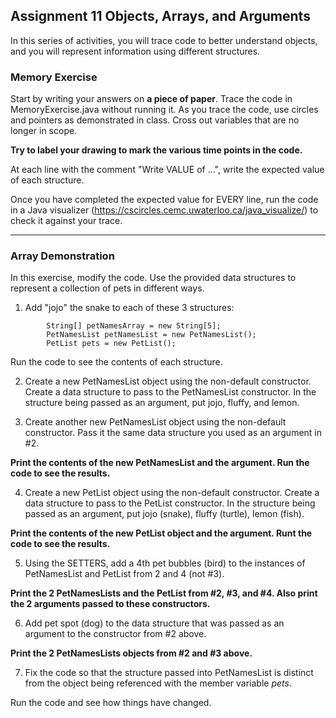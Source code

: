 ## Assignment 11 Objects, Arrays, and Arguments

In this series of activities, you will trace code to better understand objects, and you will represent information using different structures.

### Memory Exercise

Start by writing your answers on **a piece of paper**. Trace the code in MemoryExercise.java without running it. As you trace the code, use circles and pointers as demonstrated in class. Cross out variables that are no longer in scope.

**Try to label your drawing to mark the various time points in the code.**

At each line with the comment "Write VALUE of ...", write the expected value of each structure. 

Once you have completed the expected value for EVERY line, run the code in a Java visualizer (https://cscircles.cemc.uwaterloo.ca/java_visualize/) to check it against your trace.

<hr>

### Array Demonstration 

In this exercise, modify the code. Use the provided data structures to represent a collection of pets in different ways.

1. Add "jojo" the snake to each of these 3 structures:
```
		String[] petNamesArray = new String[5];
		PetNamesList petNamesList = new PetNamesList();
		PetList pets = new PetList();
```

Run the code to see the contents of each structure.

2. Create a new PetNamesList object using the non-default constructor. Create a data structure to pass to the PetNamesList constructor. In the structure being passed as an argument, put jojo, fluffy, and lemon.

3. Create another new PetNamesList object using the non-default constructor. Pass it the same data structure you used as an argument in #2.

**Print the contents of the new PetNamesList and the argument. Run the code to see the results.**
		
4. Create a new PetList object using the non-default constructor. Create a data structure to pass to the PetList constructor. In the structure being passed as an argument, put jojo (snake), fluffy (turtle), lemon (fish).

**Print the contents of the new PetList object and the argument. Runt the code to see the results.**
		
5. Using the SETTERS, add a 4th pet bubbles (bird) to the instances of PetNamesList and PetList from 2 and 4 (not #3).

**Print the 2 PetNamesLists and the PetList from #2, #3, and #4. Also print the 2 arguments passed to these constructors.**
		
6. Add pet spot (dog) to the data structure that was passed as an argument to the constructor from #2 above.

**Print the 2 PetNamesLists objects from #2 and #3 above.**

7. 	Fix the code so that the structure passed into PetNamesList is distinct from the object being referenced with the member variable _pets_.

Run the code and see how things have changed.





